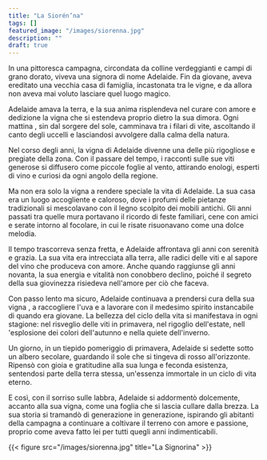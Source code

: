 ```yaml
---
title: "La Siorén’na"
tags: []
featured_image: "/images/siorenna.jpg"
description: ""
draft: true
---
```


In una pittoresca campagna, circondata da colline verdeggianti e campi di
grano dorato, viveva una signora di nome Adelaide. Fin da giovane, aveva
ereditato una vecchia casa di famiglia, incastonata tra le vigne, e da allora
non aveva mai voluto lasciare quel luogo magico.

Adelaide amava la terra, e la sua anima risplendeva nel curare con amore e
dedizione la vigna che si estendeva proprio dietro la sua dimora. Ogni mattina
, sin dal sorgere del sole, camminava tra i filari di vite, ascoltando il
canto degli uccelli e lasciandosi avvolgere dalla calma della natura.

Nel corso degli anni, la vigna di Adelaide divenne una delle più rigogliose e
pregiate della zona. Con il passare del tempo, i racconti sulle sue viti
generose si diffusero come piccole foglie al vento, attirando enologi, esperti
di vino e curiosi da ogni angolo della regione.

Ma non era solo la vigna a rendere speciale la vita di Adelaide. La sua casa
era un luogo accogliente e caloroso, dove i profumi delle pietanze
tradizionali si mescolavano con il legno scolpito dei mobili antichi. Gli anni
passati tra quelle mura portavano il ricordo di feste familiari, cene con
amici e serate intorno al focolare, in cui le risate risuonavano come una
dolce melodia.

Il tempo trascorreva senza fretta, e Adelaide affrontava gli anni con serenità
e grazia. La sua vita era intrecciata alla terra, alle radici delle viti e al
sapore del vino che produceva con amore. Anche quando raggiunse gli anni
novanta, la sua energia e vitalità non conobbero declino, poiché il segreto
della sua giovinezza risiedeva nell'amore per ciò che faceva.

Con passo lento ma sicuro, Adelaide continuava a prendersi cura della sua vigna
, a raccogliere l'uva e a lavorare con il medesimo spirito instancabile di
quando era giovane. La bellezza del ciclo della vita si manifestava in ogni
stagione: nel risveglio delle viti in primavera, nel rigoglio dell'estate, nell
'esplosione dei colori dell'autunno e nella quiete dell'inverno.

Un giorno, in un tiepido pomeriggio di primavera, Adelaide si sedette sotto un
albero secolare, guardando il sole che si tingeva di rosso all'orizzonte.
Ripensò con gioia e gratitudine alla sua lunga e feconda esistenza, sentendosi
parte della terra stessa, un'essenza immortale in un ciclo di vita
eterno.

E così, con il sorriso sulle labbra, Adelaide si addormentò dolcemente,
accanto alla sua vigna, come una foglia che si lascia cullare dalla brezza. La
sua storia si tramandò di generazione in generazione, ispirando gli abitanti
della campagna a continuare a coltivare il terreno con amore e passione,
proprio come aveva fatto lei per tutti quegli anni indimenticabili.

{{< figure src="/images/siorenna.jpg" title="La Signorina" >}}
